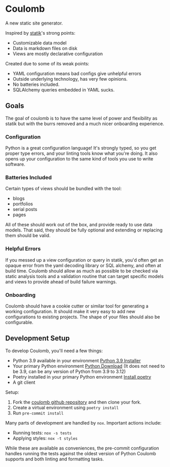 # Coulomb

A new static site generator.

Inspired by [statik]'s strong points:

* Customizable data model
* Data is markdown files on disk
* Views are mostly declarative configuration

Created due to some of its weak points:

* YAML configuration means bad configs give unhelpful errors
* Outside underlying technology, has very few opinions.
* No batteries included.
* SQLAlchemy queries embedded in YAML sucks.

## Goals

The goal of coulomb is to have the same level of power and flexibility as
statik but with the burrs removed and a much nicer onboarding experience.

### Configuration

Python is a great configuration language! It's strongly typed, so you get
proper type errors, and your linting tools know what you're doing. It also
opens up your configuration to the same kind of tools you use to write
software.

### Batteries Included

Certain types of views should be bundled with the tool:

* blogs
* portfolios
* serial posts
* pages

All of these should work out of the box, and provide ready to use data models.
That said, they should be fully optional and extending or replacing them
should be valid.

### Helpful Errors

If you messed up a view configuration or query in statik, you'd often get an
opaque error from the yaml decoding library or SQL alchemy, and often at build
time. Coulomb should allow as much as possible to be checked via static
analysis tools and a validation routine that can target specific models and
views to provide ahead of build failure warnings.

### Onboarding

Coulomb should have a cookie cutter or similar tool for generating a working
configuration. It should make it very easy to add new configurations to
existing projects. The shape of your files should also be configurable.

## Development Setup

To develop Coulomb, you'll need a few things:

* Python 3.9 available in your environment [Python 3.9 Installer][py39]
* Your primary Python environment [Python Download][py_download]
  (It does not need to be 3.9, can be any version of Python from 3.9 to 3.12)
* Poetry installed in your primary Python environment [Install poetry][poetry_install]
* A git client

Setup:

1. Fork the [coulomb github repository][coulomb-github] and then clone your fork.
2. Create a virtual environment using `poetry install`
3. Run `pre-commit install`

Many parts of development are handled by `nox`. Important actions include:

* Running tests: `nox -s tests`
* Applying styles: `nox -t styles`

While these are available as conveniences, the pre-commit configuration handles
running the tests against the oldest version of Python Coulomb supports and both
linting and formatting tasks.

[statik]: https://getstatik.com/
[py39]: https://www.python.org/downloads/release/python-3913/
[py_download]: https://www.python.org/downloads/
[poetry_install]: https://python-poetry.org/docs/#installation
[coulomb-github]: https://github.com/pathunstrom/coulomb-ssg
